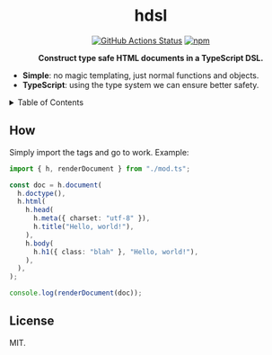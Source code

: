 <h1 align="center">hdsl</h1>
<p align="center">
    <a href="https://github.com/sondr3/hdsl/actions"><img alt="GitHub Actions Status" src="https://github.com/sondr3/hdsl/workflows/pipeline/badge.svg" /></a>
    <a href="https://www.npmjs.com/package/hdsl"><img alt="npm" src="https://img.shields.io/npm/v/hdsl" /></a>
</p>

<p align="center">
    <b>Construct type safe HTML documents in a TypeScript DSL.</b>
</p>

- **Simple**: no magic templating, just normal functions and objects.
- **TypeScript**: using the type system we can ensure better safety.

<details>
<summary>Table of Contents</summary>
<br />

- [How](#how)
- [License](#license)

</details>

## How

Simply import the tags and go to work. Example:

```ts
import { h, renderDocument } from "./mod.ts";

const doc = h.document(
  h.doctype(),
  h.html(
    h.head(
      h.meta({ charset: "utf-8" }),
      h.title("Hello, world!"),
    ),
    h.body(
      h.h1({ class: "blah" }, "Hello, world!"),
    ),
  ),
);

console.log(renderDocument(doc));
```

## License

MIT.
